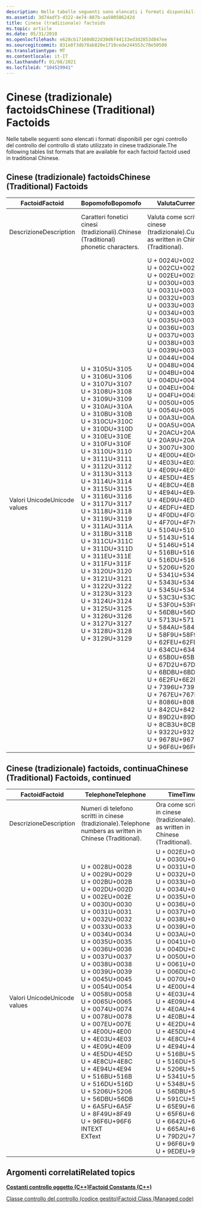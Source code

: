 ```yaml
---
description: Nelle tabelle seguenti sono elencati i formati disponibili per ogni controllo del controllo del controllo di stato utilizzato in cinese tradizionale.
ms.assetid: 3d74adf3-d322-4e74-887b-aa500586242d
title: Cinese (tradizionale) factoids
ms.topic: article
ms.date: 05/31/2018
ms.openlocfilehash: e628cb17160d022d30d6f44133ed3d2853d847ee
ms.sourcegitcommit: 831e8f3db78ab820e1710cede244553c70e50500
ms.translationtype: MT
ms.contentlocale: it-IT
ms.lasthandoff: 01/08/2021
ms.locfileid: "104529941"
---
```

# <a name="chinese-traditional-factoids"></a><span data-ttu-id="09d52-103">Cinese (tradizionale) factoids</span><span class="sxs-lookup"><span data-stu-id="09d52-103">Chinese (Traditional) Factoids</span></span>

<span data-ttu-id="09d52-104">Nelle tabelle seguenti sono elencati i formati disponibili per ogni controllo del controllo del controllo di stato utilizzato in cinese tradizionale.</span><span class="sxs-lookup"><span data-stu-id="09d52-104">The following tables list formats that are available for each factoid factoid used in traditional Chinese.</span></span>

## <a name="chinese-traditional-factoids"></a><span data-ttu-id="09d52-105">Cinese (tradizionale) factoids</span><span class="sxs-lookup"><span data-stu-id="09d52-105">Chinese (Traditional) Factoids</span></span>



| <span data-ttu-id="09d52-106">Factoid</span><span class="sxs-lookup"><span data-stu-id="09d52-106">Factoid</span></span>                   | <span data-ttu-id="09d52-107">**Bopomofo**</span><span class="sxs-lookup"><span data-stu-id="09d52-107">**Bopomofo**</span></span>                                                                                                                                                                                                                                                                                                                                                                                                                                                                                                                                                                                                                                                                              | <span data-ttu-id="09d52-108">**Valuta**</span><span class="sxs-lookup"><span data-stu-id="09d52-108">**Currency**</span></span>                                                                                                                                                                                                                                                                                                                                                                                                                                                                                                                                                                                                                                                                                                                                                                                                                                                                                                                                                                                                                                                                                                                                                                                                                        | <span data-ttu-id="09d52-109">**Data**</span><span class="sxs-lookup"><span data-stu-id="09d52-109">**Date**</span></span>                                                                                                                                                                                                                                                                                                                                                                                                                                                                                                                                                                                                                                                                                                                                                                            | <span data-ttu-id="09d52-110">**Number**</span><span class="sxs-lookup"><span data-stu-id="09d52-110">**Number**</span></span>                                                                                                                                                                                                                                                                                                                                                                                                                                                                                                                                                                                                                                                                                |
|---------------------------|-------------------------------------------------------------------------------------------------------------------------------------------------------------------------------------------------------------------------------------------------------------------------------------------------------------------------------------------------------------------------------------------------------------------------------------------------------------------------------------------------------------------------------------------------------------------------------------------------------------------------------------------------------------------------------------------|-------------------------------------------------------------------------------------------------------------------------------------------------------------------------------------------------------------------------------------------------------------------------------------------------------------------------------------------------------------------------------------------------------------------------------------------------------------------------------------------------------------------------------------------------------------------------------------------------------------------------------------------------------------------------------------------------------------------------------------------------------------------------------------------------------------------------------------------------------------------------------------------------------------------------------------------------------------------------------------------------------------------------------------------------------------------------------------------------------------------------------------------------------------------------------------------------------------------------------------|-------------------------------------------------------------------------------------------------------------------------------------------------------------------------------------------------------------------------------------------------------------------------------------------------------------------------------------------------------------------------------------------------------------------------------------------------------------------------------------------------------------------------------------------------------------------------------------------------------------------------------------------------------------------------------------------------------------------------------------------------------------------------------------|-------------------------------------------------------------------------------------------------------------------------------------------------------------------------------------------------------------------------------------------------------------------------------------------------------------------------------------------------------------------------------------------------------------------------------------------------------------------------------------------------------------------------------------------------------------------------------------------------------------------------------------------------------------------------------------------|
| <span data-ttu-id="09d52-111">Descrizione</span><span class="sxs-lookup"><span data-stu-id="09d52-111">Description</span></span><br/>    | <span data-ttu-id="09d52-112">Caratteri fonetici cinesi (tradizionali).</span><span class="sxs-lookup"><span data-stu-id="09d52-112">Chinese (Traditional) phonetic characters.</span></span><br/>                                                                                                                                                                                                                                                                                                                                                                                                                                                                                                                                                                                                                                     | <span data-ttu-id="09d52-113">Valuta come scritto in cinese (tradizionale).</span><span class="sxs-lookup"><span data-stu-id="09d52-113">Currency as written in Chinese (Traditional).</span></span><br/>                                                                                                                                                                                                                                                                                                                                                                                                                                                                                                                                                                                                                                                                                                                                                                                                                                                                                                                                                                                                                                                                                                                                                                            | <span data-ttu-id="09d52-114">Date scritte in cinese (tradizionale).</span><span class="sxs-lookup"><span data-stu-id="09d52-114">Dates as written in Chinese (Traditional).</span></span><br/>                                                                                                                                                                                                                                                                                                                                                                                                                                                                                                                                                                                                                                                                                                                               | <span data-ttu-id="09d52-115">Numeri come scritti in cinese (tradizionale).</span><span class="sxs-lookup"><span data-stu-id="09d52-115">Numbers as written in Chinese (Traditional).</span></span><br/>                                                                                                                                                                                                                                                                                                                                                                                                                                                                                                                                                                                                                                   |
| <span data-ttu-id="09d52-116">Valori Unicode</span><span class="sxs-lookup"><span data-stu-id="09d52-116">Unicode values</span></span><br/> | <span data-ttu-id="09d52-117">U + 3105</span><span class="sxs-lookup"><span data-stu-id="09d52-117">U+3105</span></span><br/> <span data-ttu-id="09d52-118">U + 3106</span><span class="sxs-lookup"><span data-stu-id="09d52-118">U+3106</span></span><br/> <span data-ttu-id="09d52-119">U + 3107</span><span class="sxs-lookup"><span data-stu-id="09d52-119">U+3107</span></span><br/> <span data-ttu-id="09d52-120">U + 3108</span><span class="sxs-lookup"><span data-stu-id="09d52-120">U+3108</span></span><br/> <span data-ttu-id="09d52-121">U + 3109</span><span class="sxs-lookup"><span data-stu-id="09d52-121">U+3109</span></span><br/> <span data-ttu-id="09d52-122">U + 310A</span><span class="sxs-lookup"><span data-stu-id="09d52-122">U+310A</span></span><br/> <span data-ttu-id="09d52-123">U + 310B</span><span class="sxs-lookup"><span data-stu-id="09d52-123">U+310B</span></span><br/> <span data-ttu-id="09d52-124">U + 310C</span><span class="sxs-lookup"><span data-stu-id="09d52-124">U+310C</span></span><br/> <span data-ttu-id="09d52-125">U + 310D</span><span class="sxs-lookup"><span data-stu-id="09d52-125">U+310D</span></span><br/> <span data-ttu-id="09d52-126">U + 310E</span><span class="sxs-lookup"><span data-stu-id="09d52-126">U+310E</span></span><br/> <span data-ttu-id="09d52-127">U + 310F</span><span class="sxs-lookup"><span data-stu-id="09d52-127">U+310F</span></span><br/> <span data-ttu-id="09d52-128">U + 3110</span><span class="sxs-lookup"><span data-stu-id="09d52-128">U+3110</span></span><br/> <span data-ttu-id="09d52-129">U + 3111</span><span class="sxs-lookup"><span data-stu-id="09d52-129">U+3111</span></span><br/> <span data-ttu-id="09d52-130">U + 3112</span><span class="sxs-lookup"><span data-stu-id="09d52-130">U+3112</span></span><br/> <span data-ttu-id="09d52-131">U + 3113</span><span class="sxs-lookup"><span data-stu-id="09d52-131">U+3113</span></span><br/> <span data-ttu-id="09d52-132">U + 3114</span><span class="sxs-lookup"><span data-stu-id="09d52-132">U+3114</span></span><br/> <span data-ttu-id="09d52-133">U + 3115</span><span class="sxs-lookup"><span data-stu-id="09d52-133">U+3115</span></span><br/> <span data-ttu-id="09d52-134">U + 3116</span><span class="sxs-lookup"><span data-stu-id="09d52-134">U+3116</span></span><br/> <span data-ttu-id="09d52-135">U + 3117</span><span class="sxs-lookup"><span data-stu-id="09d52-135">U+3117</span></span><br/> <span data-ttu-id="09d52-136">U + 3118</span><span class="sxs-lookup"><span data-stu-id="09d52-136">U+3118</span></span><br/> <span data-ttu-id="09d52-137">U + 3119</span><span class="sxs-lookup"><span data-stu-id="09d52-137">U+3119</span></span><br/> <span data-ttu-id="09d52-138">U + 311A</span><span class="sxs-lookup"><span data-stu-id="09d52-138">U+311A</span></span><br/> <span data-ttu-id="09d52-139">U + 311B</span><span class="sxs-lookup"><span data-stu-id="09d52-139">U+311B</span></span><br/> <span data-ttu-id="09d52-140">U + 311C</span><span class="sxs-lookup"><span data-stu-id="09d52-140">U+311C</span></span><br/> <span data-ttu-id="09d52-141">U + 311D</span><span class="sxs-lookup"><span data-stu-id="09d52-141">U+311D</span></span><br/> <span data-ttu-id="09d52-142">U + 311E</span><span class="sxs-lookup"><span data-stu-id="09d52-142">U+311E</span></span><br/> <span data-ttu-id="09d52-143">U + 311F</span><span class="sxs-lookup"><span data-stu-id="09d52-143">U+311F</span></span><br/> <span data-ttu-id="09d52-144">U + 3120</span><span class="sxs-lookup"><span data-stu-id="09d52-144">U+3120</span></span><br/> <span data-ttu-id="09d52-145">U + 3121</span><span class="sxs-lookup"><span data-stu-id="09d52-145">U+3121</span></span><br/> <span data-ttu-id="09d52-146">U + 3122</span><span class="sxs-lookup"><span data-stu-id="09d52-146">U+3122</span></span><br/> <span data-ttu-id="09d52-147">U + 3123</span><span class="sxs-lookup"><span data-stu-id="09d52-147">U+3123</span></span><br/> <span data-ttu-id="09d52-148">U + 3124</span><span class="sxs-lookup"><span data-stu-id="09d52-148">U+3124</span></span><br/> <span data-ttu-id="09d52-149">U + 3125</span><span class="sxs-lookup"><span data-stu-id="09d52-149">U+3125</span></span><br/> <span data-ttu-id="09d52-150">U + 3126</span><span class="sxs-lookup"><span data-stu-id="09d52-150">U+3126</span></span><br/> <span data-ttu-id="09d52-151">U + 3127</span><span class="sxs-lookup"><span data-stu-id="09d52-151">U+3127</span></span><br/> <span data-ttu-id="09d52-152">U + 3128</span><span class="sxs-lookup"><span data-stu-id="09d52-152">U+3128</span></span><br/> <span data-ttu-id="09d52-153">U + 3129</span><span class="sxs-lookup"><span data-stu-id="09d52-153">U+3129</span></span><br/> | <span data-ttu-id="09d52-154">U + 0024</span><span class="sxs-lookup"><span data-stu-id="09d52-154">U+0024</span></span><br/> <span data-ttu-id="09d52-155">U + 002C</span><span class="sxs-lookup"><span data-stu-id="09d52-155">U+002C</span></span><br/> <span data-ttu-id="09d52-156">U + 002E</span><span class="sxs-lookup"><span data-stu-id="09d52-156">U+002E</span></span><br/> <span data-ttu-id="09d52-157">U + 0030</span><span class="sxs-lookup"><span data-stu-id="09d52-157">U+0030</span></span><br/> <span data-ttu-id="09d52-158">U + 0031</span><span class="sxs-lookup"><span data-stu-id="09d52-158">U+0031</span></span><br/> <span data-ttu-id="09d52-159">U + 0032</span><span class="sxs-lookup"><span data-stu-id="09d52-159">U+0032</span></span><br/> <span data-ttu-id="09d52-160">U + 0033</span><span class="sxs-lookup"><span data-stu-id="09d52-160">U+0033</span></span><br/> <span data-ttu-id="09d52-161">U + 0034</span><span class="sxs-lookup"><span data-stu-id="09d52-161">U+0034</span></span><br/> <span data-ttu-id="09d52-162">U + 0035</span><span class="sxs-lookup"><span data-stu-id="09d52-162">U+0035</span></span><br/> <span data-ttu-id="09d52-163">U + 0036</span><span class="sxs-lookup"><span data-stu-id="09d52-163">U+0036</span></span><br/> <span data-ttu-id="09d52-164">U + 0037</span><span class="sxs-lookup"><span data-stu-id="09d52-164">U+0037</span></span><br/> <span data-ttu-id="09d52-165">U + 0038</span><span class="sxs-lookup"><span data-stu-id="09d52-165">U+0038</span></span><br/> <span data-ttu-id="09d52-166">U + 0039</span><span class="sxs-lookup"><span data-stu-id="09d52-166">U+0039</span></span><br/> <span data-ttu-id="09d52-167">U + 0044</span><span class="sxs-lookup"><span data-stu-id="09d52-167">U+0044</span></span><br/> <span data-ttu-id="09d52-168">U + 0048</span><span class="sxs-lookup"><span data-stu-id="09d52-168">U+0048</span></span><br/> <span data-ttu-id="09d52-169">U + 004B</span><span class="sxs-lookup"><span data-stu-id="09d52-169">U+004B</span></span><br/> <span data-ttu-id="09d52-170">U + 004D</span><span class="sxs-lookup"><span data-stu-id="09d52-170">U+004D</span></span><br/> <span data-ttu-id="09d52-171">U + 004E</span><span class="sxs-lookup"><span data-stu-id="09d52-171">U+004E</span></span><br/> <span data-ttu-id="09d52-172">U + 004F</span><span class="sxs-lookup"><span data-stu-id="09d52-172">U+004F</span></span><br/> <span data-ttu-id="09d52-173">U + 0050</span><span class="sxs-lookup"><span data-stu-id="09d52-173">U+0050</span></span><br/> <span data-ttu-id="09d52-174">U + 0054</span><span class="sxs-lookup"><span data-stu-id="09d52-174">U+0054</span></span><br/> <span data-ttu-id="09d52-175">U + 00A3</span><span class="sxs-lookup"><span data-stu-id="09d52-175">U+00A3</span></span><br/> <span data-ttu-id="09d52-176">U + 00A5</span><span class="sxs-lookup"><span data-stu-id="09d52-176">U+00A5</span></span><br/> <span data-ttu-id="09d52-177">U + 20AC</span><span class="sxs-lookup"><span data-stu-id="09d52-177">U+20AC</span></span><br/> <span data-ttu-id="09d52-178">U + 20A9</span><span class="sxs-lookup"><span data-stu-id="09d52-178">U+20A9</span></span><br/> <span data-ttu-id="09d52-179">U + 3007</span><span class="sxs-lookup"><span data-stu-id="09d52-179">U+3007</span></span><br/> <span data-ttu-id="09d52-180">U + 4E00</span><span class="sxs-lookup"><span data-stu-id="09d52-180">U+4E00</span></span><br/> <span data-ttu-id="09d52-181">U + 4E03</span><span class="sxs-lookup"><span data-stu-id="09d52-181">U+4E03</span></span><br/> <span data-ttu-id="09d52-182">U + 4E09</span><span class="sxs-lookup"><span data-stu-id="09d52-182">U+4E09</span></span><br/> <span data-ttu-id="09d52-183">U + 4E5D</span><span class="sxs-lookup"><span data-stu-id="09d52-183">U+4E5D</span></span><br/> <span data-ttu-id="09d52-184">U + 4E8C</span><span class="sxs-lookup"><span data-stu-id="09d52-184">U+4E8C</span></span><br/> <span data-ttu-id="09d52-185">U + 4E94</span><span class="sxs-lookup"><span data-stu-id="09d52-185">U+4E94</span></span><br/> <span data-ttu-id="09d52-186">U + 4ED9</span><span class="sxs-lookup"><span data-stu-id="09d52-186">U+4ED9</span></span><br/> <span data-ttu-id="09d52-187">U + 4EDF</span><span class="sxs-lookup"><span data-stu-id="09d52-187">U+4EDF</span></span><br/> <span data-ttu-id="09d52-188">U + 4F0D</span><span class="sxs-lookup"><span data-stu-id="09d52-188">U+4F0D</span></span><br/> <span data-ttu-id="09d52-189">U + 4F70</span><span class="sxs-lookup"><span data-stu-id="09d52-189">U+4F70</span></span><br/> <span data-ttu-id="09d52-190">U + 5104</span><span class="sxs-lookup"><span data-stu-id="09d52-190">U+5104</span></span><br/> <span data-ttu-id="09d52-191">U + 5143</span><span class="sxs-lookup"><span data-stu-id="09d52-191">U+5143</span></span><br/> <span data-ttu-id="09d52-192">U + 5146</span><span class="sxs-lookup"><span data-stu-id="09d52-192">U+5146</span></span><br/> <span data-ttu-id="09d52-193">U + 516B</span><span class="sxs-lookup"><span data-stu-id="09d52-193">U+516B</span></span><br/> <span data-ttu-id="09d52-194">U + 516D</span><span class="sxs-lookup"><span data-stu-id="09d52-194">U+516D</span></span><br/> <span data-ttu-id="09d52-195">U + 5206</span><span class="sxs-lookup"><span data-stu-id="09d52-195">U+5206</span></span><br/> <span data-ttu-id="09d52-196">U + 5341</span><span class="sxs-lookup"><span data-stu-id="09d52-196">U+5341</span></span><br/> <span data-ttu-id="09d52-197">U + 5343</span><span class="sxs-lookup"><span data-stu-id="09d52-197">U+5343</span></span><br/> <span data-ttu-id="09d52-198">U + 5345</span><span class="sxs-lookup"><span data-stu-id="09d52-198">U+5345</span></span><br/> <span data-ttu-id="09d52-199">U + 53C3</span><span class="sxs-lookup"><span data-stu-id="09d52-199">U+53C3</span></span><br/> <span data-ttu-id="09d52-200">U + 53F0</span><span class="sxs-lookup"><span data-stu-id="09d52-200">U+53F0</span></span><br/> <span data-ttu-id="09d52-201">U + 56DB</span><span class="sxs-lookup"><span data-stu-id="09d52-201">U+56DB</span></span><br/> <span data-ttu-id="09d52-202">U + 5713</span><span class="sxs-lookup"><span data-stu-id="09d52-202">U+5713</span></span><br/> <span data-ttu-id="09d52-203">U + 584A</span><span class="sxs-lookup"><span data-stu-id="09d52-203">U+584A</span></span><br/> <span data-ttu-id="09d52-204">U + 58F9</span><span class="sxs-lookup"><span data-stu-id="09d52-204">U+58F9</span></span><br/> <span data-ttu-id="09d52-205">U + 62FE</span><span class="sxs-lookup"><span data-stu-id="09d52-205">U+62FE</span></span><br/> <span data-ttu-id="09d52-206">U + 634C</span><span class="sxs-lookup"><span data-stu-id="09d52-206">U+634C</span></span><br/> <span data-ttu-id="09d52-207">U + 65B0</span><span class="sxs-lookup"><span data-stu-id="09d52-207">U+65B0</span></span><br/> <span data-ttu-id="09d52-208">U + 67D2</span><span class="sxs-lookup"><span data-stu-id="09d52-208">U+67D2</span></span><br/> <span data-ttu-id="09d52-209">U + 6BDB</span><span class="sxs-lookup"><span data-stu-id="09d52-209">U+6BDB</span></span><br/> <span data-ttu-id="09d52-210">U + 6E2F</span><span class="sxs-lookup"><span data-stu-id="09d52-210">U+6E2F</span></span><br/> <span data-ttu-id="09d52-211">U + 7396</span><span class="sxs-lookup"><span data-stu-id="09d52-211">U+7396</span></span><br/> <span data-ttu-id="09d52-212">U + 767E</span><span class="sxs-lookup"><span data-stu-id="09d52-212">U+767E</span></span><br/> <span data-ttu-id="09d52-213">U + 8086</span><span class="sxs-lookup"><span data-stu-id="09d52-213">U+8086</span></span><br/> <span data-ttu-id="09d52-214">U + 842C</span><span class="sxs-lookup"><span data-stu-id="09d52-214">U+842C</span></span><br/> <span data-ttu-id="09d52-215">U + 89D2</span><span class="sxs-lookup"><span data-stu-id="09d52-215">U+89D2</span></span><br/> <span data-ttu-id="09d52-216">U + 8CB3</span><span class="sxs-lookup"><span data-stu-id="09d52-216">U+8CB3</span></span><br/> <span data-ttu-id="09d52-217">U + 9322</span><span class="sxs-lookup"><span data-stu-id="09d52-217">U+9322</span></span><br/> <span data-ttu-id="09d52-218">U + 9678</span><span class="sxs-lookup"><span data-stu-id="09d52-218">U+9678</span></span><br/> <span data-ttu-id="09d52-219">U + 96F6</span><span class="sxs-lookup"><span data-stu-id="09d52-219">U+96F6</span></span><br/> | <span data-ttu-id="09d52-220">U + 0027</span><span class="sxs-lookup"><span data-stu-id="09d52-220">U+0027</span></span><br/> <span data-ttu-id="09d52-221">U + 0028</span><span class="sxs-lookup"><span data-stu-id="09d52-221">U+0028</span></span><br/> <span data-ttu-id="09d52-222">U + 0029</span><span class="sxs-lookup"><span data-stu-id="09d52-222">U+0029</span></span><br/> <span data-ttu-id="09d52-223">U + 002D</span><span class="sxs-lookup"><span data-stu-id="09d52-223">U+002D</span></span><br/> <span data-ttu-id="09d52-224">U + 002E</span><span class="sxs-lookup"><span data-stu-id="09d52-224">U+002E</span></span><br/> <span data-ttu-id="09d52-225">U + 002F</span><span class="sxs-lookup"><span data-stu-id="09d52-225">U+002F</span></span><br/> <span data-ttu-id="09d52-226">U + 0030</span><span class="sxs-lookup"><span data-stu-id="09d52-226">U+0030</span></span><br/> <span data-ttu-id="09d52-227">U + 0031</span><span class="sxs-lookup"><span data-stu-id="09d52-227">U+0031</span></span><br/> <span data-ttu-id="09d52-228">U + 0032</span><span class="sxs-lookup"><span data-stu-id="09d52-228">U+0032</span></span><br/> <span data-ttu-id="09d52-229">U + 0033</span><span class="sxs-lookup"><span data-stu-id="09d52-229">U+0033</span></span><br/> <span data-ttu-id="09d52-230">U + 0034</span><span class="sxs-lookup"><span data-stu-id="09d52-230">U+0034</span></span><br/> <span data-ttu-id="09d52-231">U + 0035</span><span class="sxs-lookup"><span data-stu-id="09d52-231">U+0035</span></span><br/> <span data-ttu-id="09d52-232">U + 0036</span><span class="sxs-lookup"><span data-stu-id="09d52-232">U+0036</span></span><br/> <span data-ttu-id="09d52-233">U + 0037</span><span class="sxs-lookup"><span data-stu-id="09d52-233">U+0037</span></span><br/> <span data-ttu-id="09d52-234">U + 0038</span><span class="sxs-lookup"><span data-stu-id="09d52-234">U+0038</span></span><br/> <span data-ttu-id="09d52-235">U + 0039</span><span class="sxs-lookup"><span data-stu-id="09d52-235">U+0039</span></span><br/> <span data-ttu-id="09d52-236">U + 3007</span><span class="sxs-lookup"><span data-stu-id="09d52-236">U+3007</span></span><br/> <span data-ttu-id="09d52-237">U + 4E00</span><span class="sxs-lookup"><span data-stu-id="09d52-237">U+4E00</span></span><br/> <span data-ttu-id="09d52-238">U + 4E03</span><span class="sxs-lookup"><span data-stu-id="09d52-238">U+4E03</span></span><br/> <span data-ttu-id="09d52-239">U + 4E09</span><span class="sxs-lookup"><span data-stu-id="09d52-239">U+4E09</span></span><br/> <span data-ttu-id="09d52-240">U + 4E2D</span><span class="sxs-lookup"><span data-stu-id="09d52-240">U+4E2D</span></span><br/> <span data-ttu-id="09d52-241">U + 4E5D</span><span class="sxs-lookup"><span data-stu-id="09d52-241">U+4E5D</span></span><br/> <span data-ttu-id="09d52-242">U + 4E8C</span><span class="sxs-lookup"><span data-stu-id="09d52-242">U+4E8C</span></span><br/> <span data-ttu-id="09d52-243">U + 4E94</span><span class="sxs-lookup"><span data-stu-id="09d52-243">U+4E94</span></span><br/> <span data-ttu-id="09d52-244">U + 5143</span><span class="sxs-lookup"><span data-stu-id="09d52-244">U+5143</span></span><br/> <span data-ttu-id="09d52-245">U + 516B</span><span class="sxs-lookup"><span data-stu-id="09d52-245">U+516B</span></span><br/> <span data-ttu-id="09d52-246">U + 516C</span><span class="sxs-lookup"><span data-stu-id="09d52-246">U+516C</span></span><br/> <span data-ttu-id="09d52-247">U + 516D</span><span class="sxs-lookup"><span data-stu-id="09d52-247">U+516D</span></span><br/> <span data-ttu-id="09d52-248">U + 524D</span><span class="sxs-lookup"><span data-stu-id="09d52-248">U+524D</span></span><br/> <span data-ttu-id="09d52-249">U + 5341</span><span class="sxs-lookup"><span data-stu-id="09d52-249">U+5341</span></span><br/> <span data-ttu-id="09d52-250">U + 56DB</span><span class="sxs-lookup"><span data-stu-id="09d52-250">U+56DB</span></span><br/> <span data-ttu-id="09d52-251">U + 570B</span><span class="sxs-lookup"><span data-stu-id="09d52-251">U+570B</span></span><br/> <span data-ttu-id="09d52-252">U + 5E74</span><span class="sxs-lookup"><span data-stu-id="09d52-252">U+5E74</span></span><br/> <span data-ttu-id="09d52-253">U + 65E5</span><span class="sxs-lookup"><span data-stu-id="09d52-253">U+65E5</span></span><br/> <span data-ttu-id="09d52-254">U + 661F</span><span class="sxs-lookup"><span data-stu-id="09d52-254">U+661F</span></span><br/> <span data-ttu-id="09d52-255">U + 6708</span><span class="sxs-lookup"><span data-stu-id="09d52-255">U+6708</span></span><br/> <span data-ttu-id="09d52-256">U + 671F</span><span class="sxs-lookup"><span data-stu-id="09d52-256">U+671F</span></span><br/> <span data-ttu-id="09d52-257">U + 6C11</span><span class="sxs-lookup"><span data-stu-id="09d52-257">U+6C11</span></span><br/> <span data-ttu-id="09d52-258">U + 83EF</span><span class="sxs-lookup"><span data-stu-id="09d52-258">U+83EF</span></span><br/> <span data-ttu-id="09d52-259">U + 897F</span><span class="sxs-lookup"><span data-stu-id="09d52-259">U+897F</span></span><br/> <span data-ttu-id="09d52-260">U + 9031</span><span class="sxs-lookup"><span data-stu-id="09d52-260">U+9031</span></span><br/> <span data-ttu-id="09d52-261">U + 96F6</span><span class="sxs-lookup"><span data-stu-id="09d52-261">U+96F6</span></span><br/> | <span data-ttu-id="09d52-262">U + 0024</span><span class="sxs-lookup"><span data-stu-id="09d52-262">U+0024</span></span><br/> <span data-ttu-id="09d52-263">U + 0025</span><span class="sxs-lookup"><span data-stu-id="09d52-263">U+0025</span></span><br/> <span data-ttu-id="09d52-264">U + 0028</span><span class="sxs-lookup"><span data-stu-id="09d52-264">U+0028</span></span><br/> <span data-ttu-id="09d52-265">U + 0029</span><span class="sxs-lookup"><span data-stu-id="09d52-265">U+0029</span></span><br/> <span data-ttu-id="09d52-266">U + 002A</span><span class="sxs-lookup"><span data-stu-id="09d52-266">U+002A</span></span><br/> <span data-ttu-id="09d52-267">U + 002B</span><span class="sxs-lookup"><span data-stu-id="09d52-267">U+002B</span></span><br/> <span data-ttu-id="09d52-268">U + 002C</span><span class="sxs-lookup"><span data-stu-id="09d52-268">U+002C</span></span><br/> <span data-ttu-id="09d52-269">U + 002D</span><span class="sxs-lookup"><span data-stu-id="09d52-269">U+002D</span></span><br/> <span data-ttu-id="09d52-270">U + 002E</span><span class="sxs-lookup"><span data-stu-id="09d52-270">U+002E</span></span><br/> <span data-ttu-id="09d52-271">U + 002F</span><span class="sxs-lookup"><span data-stu-id="09d52-271">U+002F</span></span><br/> <span data-ttu-id="09d52-272">U + 0030</span><span class="sxs-lookup"><span data-stu-id="09d52-272">U+0030</span></span><br/> <span data-ttu-id="09d52-273">U + 0031</span><span class="sxs-lookup"><span data-stu-id="09d52-273">U+0031</span></span><br/> <span data-ttu-id="09d52-274">U + 0032</span><span class="sxs-lookup"><span data-stu-id="09d52-274">U+0032</span></span><br/> <span data-ttu-id="09d52-275">U + 0033</span><span class="sxs-lookup"><span data-stu-id="09d52-275">U+0033</span></span><br/> <span data-ttu-id="09d52-276">U + 0034</span><span class="sxs-lookup"><span data-stu-id="09d52-276">U+0034</span></span><br/> <span data-ttu-id="09d52-277">U + 0035</span><span class="sxs-lookup"><span data-stu-id="09d52-277">U+0035</span></span><br/> <span data-ttu-id="09d52-278">U + 0036</span><span class="sxs-lookup"><span data-stu-id="09d52-278">U+0036</span></span><br/> <span data-ttu-id="09d52-279">U + 0037</span><span class="sxs-lookup"><span data-stu-id="09d52-279">U+0037</span></span><br/> <span data-ttu-id="09d52-280">U + 0038</span><span class="sxs-lookup"><span data-stu-id="09d52-280">U+0038</span></span><br/> <span data-ttu-id="09d52-281">U + 0039</span><span class="sxs-lookup"><span data-stu-id="09d52-281">U+0039</span></span><br/> <span data-ttu-id="09d52-282">U + 003A</span><span class="sxs-lookup"><span data-stu-id="09d52-282">U+003A</span></span><br/> <span data-ttu-id="09d52-283">U + 003C</span><span class="sxs-lookup"><span data-stu-id="09d52-283">U+003C</span></span><br/> <span data-ttu-id="09d52-284">U + 003D</span><span class="sxs-lookup"><span data-stu-id="09d52-284">U+003D</span></span><br/> <span data-ttu-id="09d52-285">U + 003E</span><span class="sxs-lookup"><span data-stu-id="09d52-285">U+003E</span></span><br/> <span data-ttu-id="09d52-286">U + 005E</span><span class="sxs-lookup"><span data-stu-id="09d52-286">U+005E</span></span><br/> <span data-ttu-id="09d52-287">U + 007B</span><span class="sxs-lookup"><span data-stu-id="09d52-287">U+007B</span></span><br/> <span data-ttu-id="09d52-288">U + 007D</span><span class="sxs-lookup"><span data-stu-id="09d52-288">U+007D</span></span><br/> <span data-ttu-id="09d52-289">U + 00A2</span><span class="sxs-lookup"><span data-stu-id="09d52-289">U+00A2</span></span><br/> <span data-ttu-id="09d52-290">U + 00A3</span><span class="sxs-lookup"><span data-stu-id="09d52-290">U+00A3</span></span><br/> <span data-ttu-id="09d52-291">U + 00A5</span><span class="sxs-lookup"><span data-stu-id="09d52-291">U+00A5</span></span><br/> <span data-ttu-id="09d52-292">U + 00B1</span><span class="sxs-lookup"><span data-stu-id="09d52-292">U+00B1</span></span><br/> <span data-ttu-id="09d52-293">U + 00D7</span><span class="sxs-lookup"><span data-stu-id="09d52-293">U+00D7</span></span><br/> <span data-ttu-id="09d52-294">U + 00F7</span><span class="sxs-lookup"><span data-stu-id="09d52-294">U+00F7</span></span><br/> <span data-ttu-id="09d52-295">U + 20A9</span><span class="sxs-lookup"><span data-stu-id="09d52-295">U+20A9</span></span><br/> <span data-ttu-id="09d52-296">U + 20AC</span><span class="sxs-lookup"><span data-stu-id="09d52-296">U+20AC</span></span><br/> <span data-ttu-id="09d52-297">U + 2215</span><span class="sxs-lookup"><span data-stu-id="09d52-297">U+2215</span></span><br/> <span data-ttu-id="09d52-298">U + 25B3</span><span class="sxs-lookup"><span data-stu-id="09d52-298">U+25B3</span></span><br/> |



 

## <a name="chinese-traditional-factoids-continued"></a><span data-ttu-id="09d52-299">Cinese (tradizionale) factoids, continua</span><span class="sxs-lookup"><span data-stu-id="09d52-299">Chinese (Traditional) Factoids, continued</span></span>



| <span data-ttu-id="09d52-300">Factoid</span><span class="sxs-lookup"><span data-stu-id="09d52-300">Factoid</span></span>                   | <span data-ttu-id="09d52-301">**Telephone**</span><span class="sxs-lookup"><span data-stu-id="09d52-301">**Telephone**</span></span>                                                                                                                                                                                                                                                                                                                                                                                                                                                                                                                                                                                                                                                                       | <span data-ttu-id="09d52-302">**Time**</span><span class="sxs-lookup"><span data-stu-id="09d52-302">**Time**</span></span>                                                                                                                                                                                                                                                                                                                                                                                                                                                                                                                                                                                                                                                                                                                                                          | <span data-ttu-id="09d52-303">**KanjiCommon**</span><span class="sxs-lookup"><span data-stu-id="09d52-303">**KanjiCommon**</span></span>                                                               | <span data-ttu-id="09d52-304">**ChineseTraditionalCommon**</span><span class="sxs-lookup"><span data-stu-id="09d52-304">**ChineseTraditionalCommon**</span></span>                                                                                                                     |
|---------------------------|-------------------------------------------------------------------------------------------------------------------------------------------------------------------------------------------------------------------------------------------------------------------------------------------------------------------------------------------------------------------------------------------------------------------------------------------------------------------------------------------------------------------------------------------------------------------------------------------------------------------------------------------------------------------------------------|-------------------------------------------------------------------------------------------------------------------------------------------------------------------------------------------------------------------------------------------------------------------------------------------------------------------------------------------------------------------------------------------------------------------------------------------------------------------------------------------------------------------------------------------------------------------------------------------------------------------------------------------------------------------------------------------------------------------------------------------------------------------|-------------------------------------------------------------------------------|--------------------------------------------------------------------------------------------------------------------------------------------------|
| <span data-ttu-id="09d52-305">Descrizione</span><span class="sxs-lookup"><span data-stu-id="09d52-305">Description</span></span><br/>    | <span data-ttu-id="09d52-306">Numeri di telefono scritti in cinese (tradizionale).</span><span class="sxs-lookup"><span data-stu-id="09d52-306">Telephone numbers as written in Chinese (Traditional).</span></span><br/>                                                                                                                                                                                                                                                                                                                                                                                                                                                                                                                                                                                                                   | <span data-ttu-id="09d52-307">Ora come scritto in cinese (tradizionale).</span><span class="sxs-lookup"><span data-stu-id="09d52-307">Time as written in Chinese (Traditional).</span></span><br/>                                                                                                                                                                                                                                                                                                                                                                                                                                                                                                                                                                                                                                                                                                              | <span data-ttu-id="09d52-308">Caratteri Hanzi usati di frequente come definito nello standard Big 5.</span><span class="sxs-lookup"><span data-stu-id="09d52-308">Frequently used Hanzi characters as defined in the Big 5 standard.</span></span><br/> | <span data-ttu-id="09d52-309">Tutti i caratteri cinesi (tradizionali) Kanji comuni e Bopomofo, nonché i caratteri alfanumerici, la punteggiatura standard e i simboli.</span><span class="sxs-lookup"><span data-stu-id="09d52-309">All Chinese (Traditional) Kanji common and Bopomofo characters as well as alphanumeric characters, standard punctuation, and symbols.</span></span><br/> |
| <span data-ttu-id="09d52-310">Valori Unicode</span><span class="sxs-lookup"><span data-stu-id="09d52-310">Unicode values</span></span><br/> | <span data-ttu-id="09d52-311">U + 0028</span><span class="sxs-lookup"><span data-stu-id="09d52-311">U+0028</span></span><br/> <span data-ttu-id="09d52-312">U + 0029</span><span class="sxs-lookup"><span data-stu-id="09d52-312">U+0029</span></span><br/> <span data-ttu-id="09d52-313">U + 002B</span><span class="sxs-lookup"><span data-stu-id="09d52-313">U+002B</span></span><br/> <span data-ttu-id="09d52-314">U + 002D</span><span class="sxs-lookup"><span data-stu-id="09d52-314">U+002D</span></span><br/> <span data-ttu-id="09d52-315">U + 002E</span><span class="sxs-lookup"><span data-stu-id="09d52-315">U+002E</span></span><br/> <span data-ttu-id="09d52-316">U + 0030</span><span class="sxs-lookup"><span data-stu-id="09d52-316">U+0030</span></span><br/> <span data-ttu-id="09d52-317">U + 0031</span><span class="sxs-lookup"><span data-stu-id="09d52-317">U+0031</span></span><br/> <span data-ttu-id="09d52-318">U + 0032</span><span class="sxs-lookup"><span data-stu-id="09d52-318">U+0032</span></span><br/> <span data-ttu-id="09d52-319">U + 0033</span><span class="sxs-lookup"><span data-stu-id="09d52-319">U+0033</span></span><br/> <span data-ttu-id="09d52-320">U + 0034</span><span class="sxs-lookup"><span data-stu-id="09d52-320">U+0034</span></span><br/> <span data-ttu-id="09d52-321">U + 0035</span><span class="sxs-lookup"><span data-stu-id="09d52-321">U+0035</span></span><br/> <span data-ttu-id="09d52-322">U + 0036</span><span class="sxs-lookup"><span data-stu-id="09d52-322">U+0036</span></span><br/> <span data-ttu-id="09d52-323">U + 0037</span><span class="sxs-lookup"><span data-stu-id="09d52-323">U+0037</span></span><br/> <span data-ttu-id="09d52-324">U + 0038</span><span class="sxs-lookup"><span data-stu-id="09d52-324">U+0038</span></span><br/> <span data-ttu-id="09d52-325">U + 0039</span><span class="sxs-lookup"><span data-stu-id="09d52-325">U+0039</span></span><br/> <span data-ttu-id="09d52-326">U + 0045</span><span class="sxs-lookup"><span data-stu-id="09d52-326">U+0045</span></span><br/> <span data-ttu-id="09d52-327">U + 0054</span><span class="sxs-lookup"><span data-stu-id="09d52-327">U+0054</span></span><br/> <span data-ttu-id="09d52-328">U + 0058</span><span class="sxs-lookup"><span data-stu-id="09d52-328">U+0058</span></span><br/> <span data-ttu-id="09d52-329">U + 0065</span><span class="sxs-lookup"><span data-stu-id="09d52-329">U+0065</span></span><br/> <span data-ttu-id="09d52-330">U + 0074</span><span class="sxs-lookup"><span data-stu-id="09d52-330">U+0074</span></span><br/> <span data-ttu-id="09d52-331">U + 0078</span><span class="sxs-lookup"><span data-stu-id="09d52-331">U+0078</span></span><br/> <span data-ttu-id="09d52-332">U + 007E</span><span class="sxs-lookup"><span data-stu-id="09d52-332">U+007E</span></span><br/> <span data-ttu-id="09d52-333">U + 4E00</span><span class="sxs-lookup"><span data-stu-id="09d52-333">U+4E00</span></span><br/> <span data-ttu-id="09d52-334">U + 4E03</span><span class="sxs-lookup"><span data-stu-id="09d52-334">U+4E03</span></span><br/> <span data-ttu-id="09d52-335">U + 4E09</span><span class="sxs-lookup"><span data-stu-id="09d52-335">U+4E09</span></span><br/> <span data-ttu-id="09d52-336">U + 4E5D</span><span class="sxs-lookup"><span data-stu-id="09d52-336">U+4E5D</span></span><br/> <span data-ttu-id="09d52-337">U + 4E8C</span><span class="sxs-lookup"><span data-stu-id="09d52-337">U+4E8C</span></span><br/> <span data-ttu-id="09d52-338">U + 4E94</span><span class="sxs-lookup"><span data-stu-id="09d52-338">U+4E94</span></span><br/> <span data-ttu-id="09d52-339">U + 516B</span><span class="sxs-lookup"><span data-stu-id="09d52-339">U+516B</span></span><br/> <span data-ttu-id="09d52-340">U + 516D</span><span class="sxs-lookup"><span data-stu-id="09d52-340">U+516D</span></span><br/> <span data-ttu-id="09d52-341">U + 5206</span><span class="sxs-lookup"><span data-stu-id="09d52-341">U+5206</span></span><br/> <span data-ttu-id="09d52-342">U + 56DB</span><span class="sxs-lookup"><span data-stu-id="09d52-342">U+56DB</span></span><br/> <span data-ttu-id="09d52-343">U + 6A5F</span><span class="sxs-lookup"><span data-stu-id="09d52-343">U+6A5F</span></span><br/> <span data-ttu-id="09d52-344">U + 8F49</span><span class="sxs-lookup"><span data-stu-id="09d52-344">U+8F49</span></span><br/> <span data-ttu-id="09d52-345">U + 96F6</span><span class="sxs-lookup"><span data-stu-id="09d52-345">U+96F6</span></span><br/> <span data-ttu-id="09d52-346">INT</span><span class="sxs-lookup"><span data-stu-id="09d52-346">EXT</span></span><br/> <span data-ttu-id="09d52-347">EXT</span><span class="sxs-lookup"><span data-stu-id="09d52-347">ext</span></span><br/> | <span data-ttu-id="09d52-348">U + 002E</span><span class="sxs-lookup"><span data-stu-id="09d52-348">U+002E</span></span><br/> <span data-ttu-id="09d52-349">U + 0030</span><span class="sxs-lookup"><span data-stu-id="09d52-349">U+0030</span></span><br/> <span data-ttu-id="09d52-350">U + 0031</span><span class="sxs-lookup"><span data-stu-id="09d52-350">U+0031</span></span><br/> <span data-ttu-id="09d52-351">U + 0032</span><span class="sxs-lookup"><span data-stu-id="09d52-351">U+0032</span></span><br/> <span data-ttu-id="09d52-352">U + 0033</span><span class="sxs-lookup"><span data-stu-id="09d52-352">U+0033</span></span><br/> <span data-ttu-id="09d52-353">U + 0034</span><span class="sxs-lookup"><span data-stu-id="09d52-353">U+0034</span></span><br/> <span data-ttu-id="09d52-354">U + 0035</span><span class="sxs-lookup"><span data-stu-id="09d52-354">U+0035</span></span><br/> <span data-ttu-id="09d52-355">U + 0036</span><span class="sxs-lookup"><span data-stu-id="09d52-355">U+0036</span></span><br/> <span data-ttu-id="09d52-356">U + 0037</span><span class="sxs-lookup"><span data-stu-id="09d52-356">U+0037</span></span><br/> <span data-ttu-id="09d52-357">U + 0038</span><span class="sxs-lookup"><span data-stu-id="09d52-357">U+0038</span></span><br/> <span data-ttu-id="09d52-358">U + 0039</span><span class="sxs-lookup"><span data-stu-id="09d52-358">U+0039</span></span><br/> <span data-ttu-id="09d52-359">U + 003A</span><span class="sxs-lookup"><span data-stu-id="09d52-359">U+003A</span></span><br/> <span data-ttu-id="09d52-360">U + 0041</span><span class="sxs-lookup"><span data-stu-id="09d52-360">U+0041</span></span><br/> <span data-ttu-id="09d52-361">U + 004D</span><span class="sxs-lookup"><span data-stu-id="09d52-361">U+004D</span></span><br/> <span data-ttu-id="09d52-362">U + 0050</span><span class="sxs-lookup"><span data-stu-id="09d52-362">U+0050</span></span><br/> <span data-ttu-id="09d52-363">U + 0061</span><span class="sxs-lookup"><span data-stu-id="09d52-363">U+0061</span></span><br/> <span data-ttu-id="09d52-364">U + 006D</span><span class="sxs-lookup"><span data-stu-id="09d52-364">U+006D</span></span><br/> <span data-ttu-id="09d52-365">U + 0070</span><span class="sxs-lookup"><span data-stu-id="09d52-365">U+0070</span></span><br/> <span data-ttu-id="09d52-366">U + 4E00</span><span class="sxs-lookup"><span data-stu-id="09d52-366">U+4E00</span></span><br/> <span data-ttu-id="09d52-367">U + 4E03</span><span class="sxs-lookup"><span data-stu-id="09d52-367">U+4E03</span></span><br/> <span data-ttu-id="09d52-368">U + 4E09</span><span class="sxs-lookup"><span data-stu-id="09d52-368">U+4E09</span></span><br/> <span data-ttu-id="09d52-369">U + 4E0A</span><span class="sxs-lookup"><span data-stu-id="09d52-369">U+4E0A</span></span><br/> <span data-ttu-id="09d52-370">U + 4E0B</span><span class="sxs-lookup"><span data-stu-id="09d52-370">U+4E0B</span></span><br/> <span data-ttu-id="09d52-371">U + 4E2D</span><span class="sxs-lookup"><span data-stu-id="09d52-371">U+4E2D</span></span><br/> <span data-ttu-id="09d52-372">U + 4E5D</span><span class="sxs-lookup"><span data-stu-id="09d52-372">U+4E5D</span></span><br/> <span data-ttu-id="09d52-373">U + 4E8C</span><span class="sxs-lookup"><span data-stu-id="09d52-373">U+4E8C</span></span><br/> <span data-ttu-id="09d52-374">U + 4E94</span><span class="sxs-lookup"><span data-stu-id="09d52-374">U+4E94</span></span><br/> <span data-ttu-id="09d52-375">U + 516B</span><span class="sxs-lookup"><span data-stu-id="09d52-375">U+516B</span></span><br/> <span data-ttu-id="09d52-376">U + 516D</span><span class="sxs-lookup"><span data-stu-id="09d52-376">U+516D</span></span><br/> <span data-ttu-id="09d52-377">U + 5206</span><span class="sxs-lookup"><span data-stu-id="09d52-377">U+5206</span></span><br/> <span data-ttu-id="09d52-378">U + 5341</span><span class="sxs-lookup"><span data-stu-id="09d52-378">U+5341</span></span><br/> <span data-ttu-id="09d52-379">U + 5348</span><span class="sxs-lookup"><span data-stu-id="09d52-379">U+5348</span></span><br/> <span data-ttu-id="09d52-380">U + 56DB</span><span class="sxs-lookup"><span data-stu-id="09d52-380">U+56DB</span></span><br/> <span data-ttu-id="09d52-381">U + 591C</span><span class="sxs-lookup"><span data-stu-id="09d52-381">U+591C</span></span><br/> <span data-ttu-id="09d52-382">U + 65E9</span><span class="sxs-lookup"><span data-stu-id="09d52-382">U+65E9</span></span><br/> <span data-ttu-id="09d52-383">U + 65F6</span><span class="sxs-lookup"><span data-stu-id="09d52-383">U+65F6</span></span><br/> <span data-ttu-id="09d52-384">U + 6642</span><span class="sxs-lookup"><span data-stu-id="09d52-384">U+6642</span></span><br/> <span data-ttu-id="09d52-385">U + 665A</span><span class="sxs-lookup"><span data-stu-id="09d52-385">U+665A</span></span><br/> <span data-ttu-id="09d52-386">U + 79D2</span><span class="sxs-lookup"><span data-stu-id="09d52-386">U+79D2</span></span><br/> <span data-ttu-id="09d52-387">U + 96F6</span><span class="sxs-lookup"><span data-stu-id="09d52-387">U+96F6</span></span><br/> <span data-ttu-id="09d52-388">U + 9EDE</span><span class="sxs-lookup"><span data-stu-id="09d52-388">U+9EDE</span></span><br/> | <span data-ttu-id="09d52-389">Circa 5.500 caratteri come definito nello standard.</span><span class="sxs-lookup"><span data-stu-id="09d52-389">Approximately 5,500 characters as defined in the standard.</span></span><br/>         | <span data-ttu-id="09d52-390">Come definito in Description.</span><span class="sxs-lookup"><span data-stu-id="09d52-390">As defined in description.</span></span><br/>                                                                                                            |



 

## <a name="related-topics"></a><span data-ttu-id="09d52-391">Argomenti correlati</span><span class="sxs-lookup"><span data-stu-id="09d52-391">Related topics</span></span>

<dl> <dt>

[<span data-ttu-id="09d52-392">**Costanti controllo oggetto (C++)**</span><span class="sxs-lookup"><span data-stu-id="09d52-392">**Factoid Constants (C++)**</span></span>](factoid-constants.md)
</dt> <dt>

<span data-ttu-id="09d52-393">[Classe controllo del controllo (codice gestito)](/previous-versions/ms583657(v=vs.100))</span><span class="sxs-lookup"><span data-stu-id="09d52-393">[Factoid Class (Managed code)](/previous-versions/ms583657(v=vs.100))</span></span>
</dt> </dl>

 

